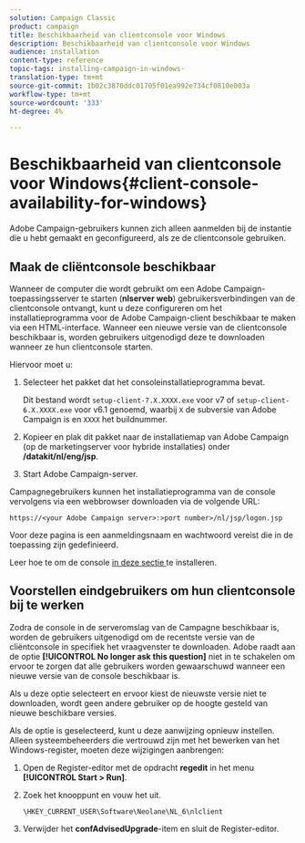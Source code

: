 ```yaml
---
solution: Campaign Classic
product: campaign
title: Beschikbaarheid van clientconsole voor Windows
description: Beschikbaarheid van clientconsole voor Windows
audience: installation
content-type: reference
topic-tags: installing-campaign-in-windows-
translation-type: tm+mt
source-git-commit: 1b02c3870ddc01705f01ea992e734cf0810e003a
workflow-type: tm+mt
source-wordcount: '333'
ht-degree: 4%

---
```



# Beschikbaarheid van clientconsole voor Windows{#client-console-availability-for-windows}

Adobe Campaign-gebruikers kunnen zich alleen aanmelden bij de instantie die u hebt gemaakt en geconfigureerd, als ze de clientconsole gebruiken.

## Maak de cliëntconsole beschikbaar

Wanneer de computer die wordt gebruikt om een Adobe Campaign-toepassingsserver te starten (**nlserver web**) gebruikersverbindingen van de clientconsole ontvangt, kunt u deze configureren om het installatieprogramma voor de Adobe Campaign-client beschikbaar te maken via een HTML-interface. Wanneer een nieuwe versie van de clientconsole beschikbaar is, worden gebruikers uitgenodigd deze te downloaden wanneer ze hun clientconsole starten.

Hiervoor moet u:

1. Selecteer het pakket dat het consoleinstallatieprogramma bevat.

   Dit bestand wordt `setup-client-7.X.XXXX.exe` voor v7 of `setup-client-6.X.XXXX.exe` voor v6.1 genoemd, waarbij `X` de subversie van Adobe Campaign is en `XXXX` het buildnummer.

1. Kopieer en plak dit pakket naar de installatiemap van Adobe Campaign (op de marketingserver voor hybride installaties) onder **/datakit/nl/eng/jsp**.
1. Start Adobe Campaign-server.

Campagnegebruikers kunnen het installatieprogramma van de console vervolgens via een webbrowser downloaden via de volgende URL:

```
https://<your Adobe Campaign server>:>port number>/nl/jsp/logon.jsp
```

Voor deze pagina is een aanmeldingsnaam en wachtwoord vereist die in de toepassing zijn gedefinieerd.

Leer hoe te om de console [in deze sectie ](../../installation/using/installing-the-client-console.md) te installeren.

## Voorstellen eindgebruikers om hun clientconsole bij te werken

Zodra de console in de serveromslag van de Campagne beschikbaar is, worden de gebruikers uitgenodigd om de recentste versie van de cliëntconsole in specifiek het vraagvenster te downloaden. Adobe raadt aan de optie **[!UICONTROL No longer ask this question]** niet in te schakelen om ervoor te zorgen dat alle gebruikers worden gewaarschuwd wanneer een nieuwe versie van de console beschikbaar is.

Als u deze optie selecteert en ervoor kiest de nieuwste versie niet te downloaden, wordt geen andere gebruiker op de hoogte gesteld van nieuwe beschikbare versies.

Als de optie is geselecteerd, kunt u deze aanwijzing opnieuw instellen. Alleen systeembeheerders die vertrouwd zijn met het bewerken van het Windows-register, moeten deze wijzigingen aanbrengen:

1. Open de Register-editor met de opdracht **regedit** in het menu **[!UICONTROL Start > Run]**.
1. Zoek het knooppunt en vouw het uit.

   ```
   \HKEY_CURRENT_USER\Software\Neolane\NL_6\nlclient
   ```

1. Verwijder het **confAdvisedUpgrade**-item en sluit de Register-editor.

